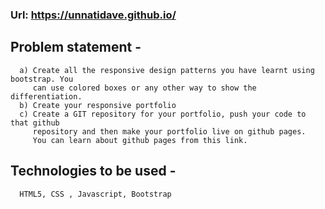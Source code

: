 ### Url: https://unnatidave.github.io/

## Problem statement -
      a) Create all the responsive design patterns you have learnt using bootstrap. You
         can use colored boxes or any other way to show the differentiation.
      b) Create your responsive portfolio
      c) Create a GIT repository for your portfolio, push your code to that github
         repository and then make your portfolio live on github pages.
         You can learn about github pages from this link.

## Technologies to be used -
      HTML5, CSS , Javascript, Bootstrap
